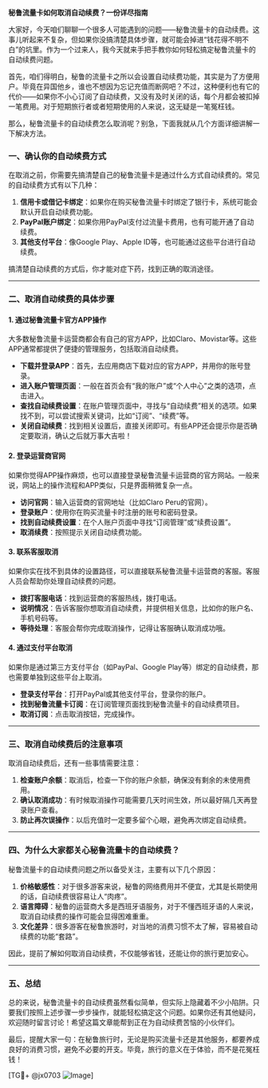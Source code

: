 **秘鲁流量卡如何取消自动续费？一份详尽指南**

大家好，今天咱们聊聊一个很多人可能遇到的问题——秘鲁流量卡的自动续费。这事儿听起来不复杂，但如果你没搞清楚具体步骤，就可能会掉进“钱花得不明不白”的坑里。作为一个过来人，我今天就来手把手教你如何轻松搞定秘鲁流量卡的自动续费问题。

首先，咱们得明白，秘鲁的流量卡之所以会设置自动续费功能，其实是为了方便用户。毕竟在异国他乡，谁也不想因为忘记充值而断网吧？不过，这种便利也有它的代价——如果你不小心订阅了自动续费，又没有及时关闭的话，每个月都会被扣掉一笔费用。对于短期旅行者或者短期使用的人来说，这无疑是一笔冤枉钱。

那么，秘鲁流量卡的自动续费怎么取消呢？别急，下面我就从几个方面详细讲解一下解决方法。

### 一、确认你的自动续费方式

在取消之前，你需要先搞清楚自己的秘鲁流量卡是通过什么方式自动续费的。常见的自动续费方式有以下几种：

1. **信用卡或借记卡绑定**：如果你在购买秘鲁流量卡时绑定了银行卡，系统可能会默认开启自动续费功能。
2. **PayPal账户绑定**：如果你用PayPal支付过流量卡费用，也有可能开通了自动续费。
3. **其他支付平台**：像Google Play、Apple ID等，也可能通过这些平台进行自动续费。

搞清楚自动续费的方式后，你才能对症下药，找到正确的取消途径。

---

### 二、取消自动续费的具体步骤

#### 1. 通过秘鲁流量卡官方APP操作

大多数秘鲁流量卡运营商都会有自己的官方APP，比如Claro、Movistar等。这些APP通常都提供了便捷的管理服务，包括取消自动续费。

- **下载并登录APP**：首先，去应用商店下载对应的官方APP，并用你的账号登录。
- **进入账户管理页面**：一般在首页会有“我的账户”或“个人中心”之类的选项，点击进入。
- **查找自动续费设置**：在账户管理页面中，寻找与“自动续费”相关的选项。如果找不到，可以尝试搜索关键词，比如“订阅”、“续费”等。
- **关闭自动续费**：找到相关设置后，直接关闭即可。有些APP还会提示你是否确定要取消，确认之后就万事大吉啦！

#### 2. 登录运营商官网

如果你觉得APP操作麻烦，也可以直接登录秘鲁流量卡运营商的官方网站。一般来说，网站上的操作流程和APP类似，只是界面稍微复杂一点。

- **访问官网**：输入运营商的官网地址（比如Claro Peru的官网）。
- **登录账户**：使用你在购买流量卡时注册的账号和密码登录。
- **找到自动续费设置**：在个人账户页面中寻找“订阅管理”或“续费设置”。
- **取消续费**：按照提示关闭自动续费功能。

#### 3. 联系客服取消

如果你实在找不到具体的设置路径，可以直接联系秘鲁流量卡运营商的客服。客服人员会帮助你处理自动续费的问题。

- **拨打客服电话**：找到运营商的客服热线，拨打电话。
- **说明情况**：告诉客服你想取消自动续费，并提供相关信息，比如你的账户名、手机号码等。
- **等待处理**：客服会帮你完成取消操作，记得让客服确认取消成功哦。

#### 4. 通过支付平台取消

如果你是通过第三方支付平台（如PayPal、Google Play等）绑定的自动续费，那也需要单独到这些平台上取消。

- **登录支付平台**：打开PayPal或其他支付平台，登录你的账户。
- **找到秘鲁流量卡订阅**：在订阅管理页面找到秘鲁流量卡的自动续费项目。
- **取消订阅**：点击取消按钮，完成操作。

---

### 三、取消自动续费后的注意事项

取消自动续费后，还有一些事情需要注意：

1. **检查账户余额**：取消后，检查一下你的账户余额，确保没有剩余的未使用费用。
2. **确认取消成功**：有时候取消操作可能需要几天时间生效，所以最好隔几天再登录账户查看。
3. **防止再次误操作**：以后充值时一定要多留个心眼，避免再次绑定自动续费。

---

### 四、为什么大家都关心秘鲁流量卡的自动续费？

秘鲁流量卡的自动续费问题之所以备受关注，主要有以下几个原因：

1. **价格敏感性**：对于很多游客来说，秘鲁的网络费用并不便宜，尤其是长期使用的话，自动续费很容易让人“肉疼”。
2. **语言障碍**：秘鲁的运营商大多是西班牙语服务，对于不懂西班牙语的人来说，取消自动续费的操作可能会显得困难重重。
3. **文化差异**：很多游客在秘鲁旅游时，对当地的消费习惯不太了解，容易被自动续费的功能“套路”。

因此，提前了解如何取消自动续费，不仅能够省钱，还能让你的旅行更加安心。

---

### 五、总结

总的来说，秘鲁流量卡的自动续费虽然看似简单，但实际上隐藏着不少小陷阱。只要我们按照上述步骤一步步操作，就能轻松搞定这个问题。如果你还有其他疑问，欢迎随时留言讨论！希望这篇文章能帮到正在为自动续费苦恼的小伙伴们。

最后，提醒大家一句：在秘鲁旅行时，无论是购买流量卡还是其他服务，都要养成良好的消费习惯，避免不必要的开支。毕竟，旅行的意义在于体验，而不是花冤枉钱！

[TG💪+ @jx0703 ![Image](https://github.com/user-attachments/assets/dbca1d08-cadb-493c-b0ec-ad6f7a83f270)]